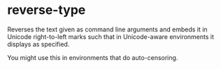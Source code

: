 reverse-type
============

Reverses the text given as command line arguments and embeds it in Unicode right-to-left marks
such that in Unicode-aware environments it displays as specified.

You might use this in environments that do auto-censoring.
